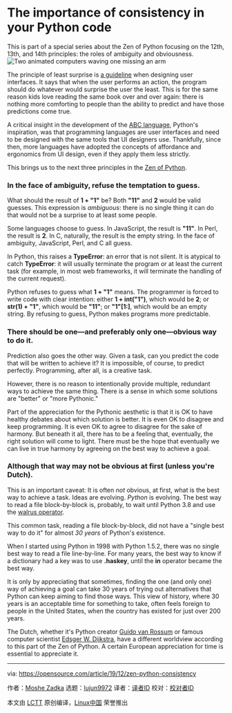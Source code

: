 [#]: collector: (lujun9972)
[#]: translator: ( )
[#]: reviewer: ( )
[#]: publisher: ( )
[#]: url: ( )
[#]: subject: (The importance of consistency in your Python code)
[#]: via: (https://opensource.com/article/19/12/zen-python-consistency)
[#]: author: (Moshe Zadka https://opensource.com/users/moshez)

The importance of consistency in your Python code
======
This is part of a special series about the Zen of Python focusing on the
12th, 13th, and 14th principles: the roles of ambiguity and obviousness.
![Two animated computers waving one missing an arm][1]

The principle of least surprise is [a guideline][2] when designing user interfaces. It says that when the user performs an action, the program should do whatever would surprise the user the least. This is for the same reason kids love reading the same book over and over again: there is nothing more comforting to people than the ability to predict and have those predictions come true.

A critical insight in the development of the [ABC language][3], Python's inspiration, was that programming languages are user interfaces and need to be designed with the same tools that UI designers use. Thankfully, since then, more languages have adopted the concepts of affordance and ergonomics from UI design, even if they apply them less strictly.

This brings us to the next three principles in the [Zen of Python][4].

### In the face of ambiguity, refuse the temptation to guess.

What should the result of **1 + "1"** be? Both **"11"** and **2** would be valid guesses. This expression is _ambiguous_: there is no single thing it can do that would not be a surprise to at least some people.

Some languages choose to guess. In JavaScript, the result is **"11"**. In Perl, the result is **2**. In C, naturally, the result is the empty string. In the face of ambiguity, JavaScript, Perl, and C all guess.

In Python, this raises a **TypeError**: an error that is not silent. It is atypical to catch **TypeError**: it will usually terminate the program or at least the current task (for example, in most web frameworks, it will terminate the handling of the current request).

Python refuses to guess what **1 + "1"** means. The programmer is forced to write code with clear intention: either **1 + int("1")**, which would be **2**; or **str(1) + "1"**, which would be **"11"**; or **"1"[1:]**, which would be an empty string. By refusing to guess, Python makes programs more predictable.

### There should be one—and preferably only one—obvious way to do it.

Prediction also goes the other way. Given a task, can you predict the code that will be written to achieve it? It is impossible, of course, to predict perfectly. Programming, after all, is a creative task.

However, there is no reason to intentionally provide multiple, redundant ways to achieve the same thing. There is a sense in which some solutions are "better" or "more Pythonic."

Part of the appreciation for the Pythonic aesthetic is that it is OK to have healthy debates about which solution is better. It is even OK to disagree and keep programming. It is even OK to agree to disagree for the sake of harmony. But beneath it all, there has to be a feeling that, eventually, the right solution will come to light. There must be the hope that eventually we can live in true harmony by agreeing on the best way to achieve a goal.

### Although that way may not be obvious at first (unless you're Dutch).

This is an important caveat: It is often _not_ obvious, at first, what is the best way to achieve a task. Ideas are evolving. _Python_ is evolving. The best way to read a file block-by-block is, probably, to wait until Python 3.8 and use the [walrus operator][5].

This common task, reading a file block-by-block, did not have a "single best way to do it" for almost _30 years_ of Python's existence.

When I started using Python in 1998 with Python 1.5.2, there was no single best way to read a file line-by-line. For many years, the best way to know if a dictionary had a key was to use **.haskey**, until the **in** operator became the best way.

It is only by appreciating that sometimes, finding the one (and only one) way of achieving a goal can take 30 years of trying out alternatives that Python can keep aiming to find those ways. This view of history, where 30 years is an acceptable time for something to take, often feels foreign to people in the United States, when the country has existed for just over 200 years.

The Dutch, whether it's Python creator [Guido van Rossum][6] or famous computer scientist [Edsger W. Dijkstra][7], have a different worldview according to this part of the Zen of Python. A certain European appreciation for time is essential to appreciate it.

--------------------------------------------------------------------------------

via: https://opensource.com/article/19/12/zen-python-consistency

作者：[Moshe Zadka][a]
选题：[lujun9972][b]
译者：[译者ID](https://github.com/译者ID)
校对：[校对者ID](https://github.com/校对者ID)

本文由 [LCTT](https://github.com/LCTT/TranslateProject) 原创编译，[Linux中国](https://linux.cn/) 荣誉推出

[a]: https://opensource.com/users/moshez
[b]: https://github.com/lujun9972
[1]: https://opensource.com/sites/default/files/styles/image-full-size/public/lead-images/rh_003499_01_other11x_cc.png?itok=I_kCDYj0 (Two animated computers waving one missing an arm)
[2]: https://www.uxpassion.com/blog/the-principle-of-least-surprise/
[3]: https://en.wikipedia.org/wiki/ABC_(programming_language)
[4]: https://www.python.org/dev/peps/pep-0020/
[5]: https://www.python.org/dev/peps/pep-0572/#abstract
[6]: https://en.wikipedia.org/wiki/Guido_van_Rossum
[7]: http://en.wikipedia.org/wiki/Edsger_W._Dijkstra
